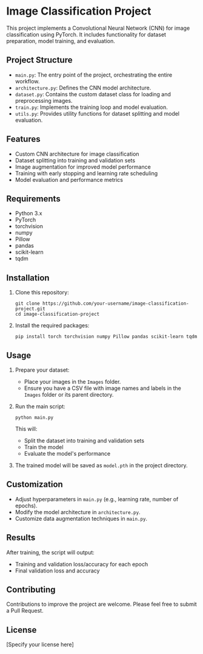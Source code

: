 # Image Classification Project

This project implements a Convolutional Neural Network (CNN) for image classification using PyTorch. It includes functionality for dataset preparation, model training, and evaluation.

## Project Structure

- `main.py`: The entry point of the project, orchestrating the entire workflow.
- `architecture.py`: Defines the CNN model architecture.
- `dataset.py`: Contains the custom dataset class for loading and preprocessing images.
- `train.py`: Implements the training loop and model evaluation.
- `utils.py`: Provides utility functions for dataset splitting and model evaluation.

## Features

- Custom CNN architecture for image classification
- Dataset splitting into training and validation sets
- Image augmentation for improved model performance
- Training with early stopping and learning rate scheduling
- Model evaluation and performance metrics

## Requirements

- Python 3.x
- PyTorch
- torchvision
- numpy
- Pillow
- pandas
- scikit-learn
- tqdm

## Installation

1. Clone this repository:
   ```
   git clone https://github.com/your-username/image-classification-project.git
   cd image-classification-project
   ```

2. Install the required packages:
   ```
   pip install torch torchvision numpy Pillow pandas scikit-learn tqdm
   ```

## Usage

1. Prepare your dataset:
   - Place your images in the `Images` folder.
   - Ensure you have a CSV file with image names and labels in the `Images` folder or its parent directory.

2. Run the main script:
   ```
   python main.py
   ```

   This will:
   - Split the dataset into training and validation sets
   - Train the model
   - Evaluate the model's performance

3. The trained model will be saved as `model.pth` in the project directory.

## Customization

- Adjust hyperparameters in `main.py` (e.g., learning rate, number of epochs).
- Modify the model architecture in `architecture.py`.
- Customize data augmentation techniques in `main.py`.

## Results

After training, the script will output:
- Training and validation loss/accuracy for each epoch
- Final validation loss and accuracy

## Contributing

Contributions to improve the project are welcome. Please feel free to submit a Pull Request.

## License

[Specify your license here]